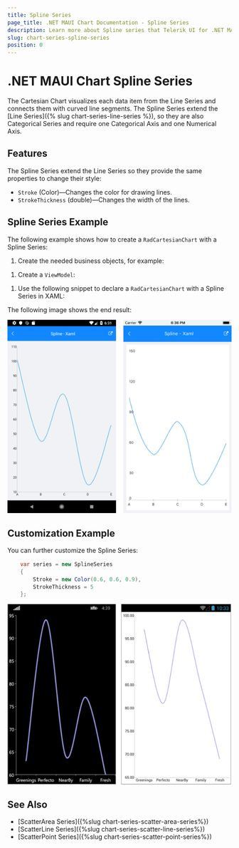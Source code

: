 ```yaml
---
title: Spline Series
page_title: .NET MAUI Chart Documentation - Spline Series
description: Learn more about Spline series that Telerik UI for .NET MAUI Chart control visualize.
slug: chart-series-spline-series
position: 0
---
```


# .NET MAUI Chart Spline Series

The Cartesian Chart visualizes each data item from the Line Series and connects them with curved line segments. The Spline Series extend the [Line Series]({% slug chart-series-line-series %}), so they are also Categorical Series and require one Categorical Axis and one Numerical Axis.

## Features

The Spline Series extend the Line Series so they provide the same properties to change their style:

- `Stroke` (Color)&mdash;Changes the color for drawing lines.
- `StrokeThickness` (double)&mdash;Changes the width of the lines.

## Spline Series Example

The following example shows how to create a `RadCartesianChart` with a Spline Series:

1. Create the needed business objects, for example:

 <snippet id='categorical-data-model' />

1. Create a `ViewModel`:

 <snippet id='chart-series-categorical-data-view-model' />


1. Use the following snippet to declare a `RadCartesianChart` with a Spline Series in XAML:

 <snippet id='chart-series-spline-xaml' />


The following image shows the end result:

![Basic SplineSeries](images/cartesian-spline-series-basic-example.png)

## Customization Example

You can further customize the Spline Series:

```C#
	var series = new SplineSeries
	{
		Stroke = new Color(0.6, 0.6, 0.9),
		StrokeThickness = 5
	};
```

![Customized SplineSeries](images/cartesian-spline-series-customization-example.png)

## See Also

- [ScatterArea Series]({%slug chart-series-scatter-area-series%})
- [ScatterLine Series]({%slug chart-series-scatter-line-series%})
- [ScatterPoint Series]({%slug chart-series-scatter-point-series%})
